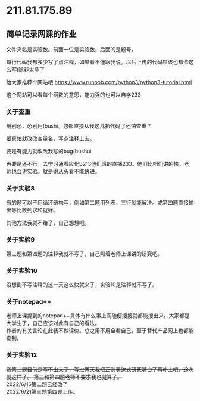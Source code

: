 # 211.81.175.89
## 简单记录网课的作业

文件夹名是实验数。前面一位是实验数，后面的是题号。

每行代码我都多少写了点注释，如果看不懂跟我说。以后上传的代码应该也都会这么写(除非太多了

给大家推荐个网站吧
https://www.runoob.com/python3/python3-tutorial.html

这个网站可以看每个函数的意思，能力强的也可以自学233

### 关于查重
用别怂，怂别用(bushi。您都直接从我这儿扒代码了还怕查重？

要真怕就改改变量名，写点注释上去。

要是有能力就改改我写的bug(bushui

再要是还不行，去学习通看应化B213他们班的直播233。他们比咱们讲的快。老师也会讲实验。就是得从头看不能快进。

### 关于实验8
有的题可以不用循环结构写，例如第二题用列表，三行就能解决。或第四题直接输出等比数列求和就好。

其他方法我就不给了，自己想想吧。

### 关于实验9
第三题和第四题的注释我就不写了，自己照着老师上课讲的研究吧。

### 关于实验10
没想到不写注释的这一天这么快就来了，实验10是注释就不写了。

### 关于notepad++
老师上课提到的notepad++具体有什么事上网随便搜搜就都能搜出来。大家都是大学生了，自己应该对此有自己的看法。<br>作者的有关言论在此我不做评价。总之用不用全看自己。至于替代产品网上也都能查到。

### 关于实验12
~~我第二题目前是写不出来了，等过两天我把正则表达式研究明白了再补上吧，这次就这样了。 第三和第四题老师不要求我也就算了。~~ <br>2022/6/16第二题已经改了<br>2022/6/21第三题第四题上传。

